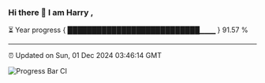 ### Hi there 👋 I am Harry , 

⏳ Year progress { ███████████████████████████▁▁▁ } 91.57 %

---

⏰ Updated on Sun, 01 Dec 2024 03:46:14 GMT

![Progress Bar CI](https://github.com/duykhang68/duykhang68/workflows/Progress%20Bar%20CI/badge.svg)
